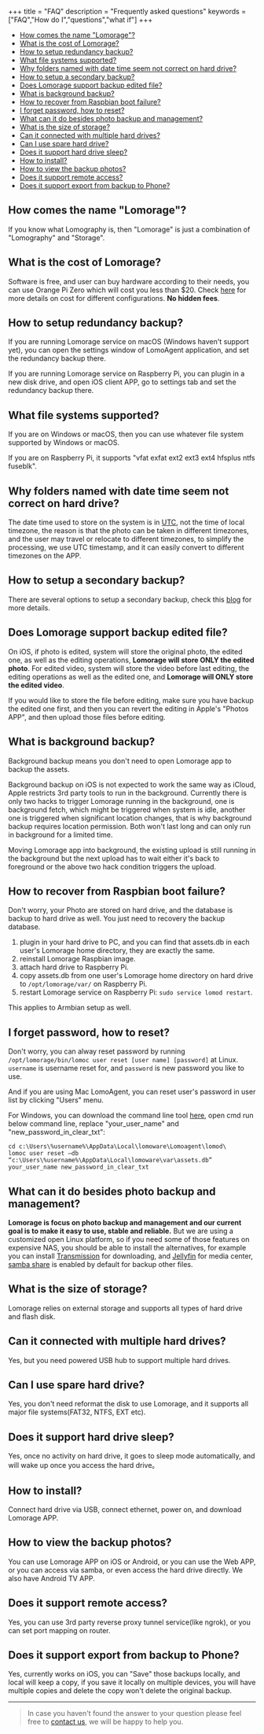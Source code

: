 +++
title = "FAQ"
description = "Frequently asked questions"
keywords = ["FAQ","How do I","questions","what if"]
+++

* [How comes the name "Lomorage"?](#how-comes-the-name-lomorage)
* [What is the cost of Lomorage?](#what-is-the-cost-of-lomorage)
* [How to setup redundancy backup?](#how-to-setup-redundancy-backup)
* [What file systems supported?](#what-file-systems-supported)
* [Why folders named with date time seem not correct on hard drive?](#why-folders-named-with-date-time-seem-not-correct-on-hard-drive)
* [How to setup a secondary backup?](#how-to-setup-a-secondary-backup)
* [Does Lomorage support backup edited file?](#does-lomorage-support-backup-edited-file)
* [What is background backup?](#what-is-background-backup)
* [How to recover from Raspbian boot failure?](#how-to-recover-from-raspbian-boot-failure)
* [I forget password, how to reset?](#i-forget-password-how-to-reset)
* [What can it do besides photo backup and management?](#what-can-it-do-besides-photo-backup-and-management)
* [What is the size of storage?](#what-is-the-size-of-storage)
* [Can it connected with multiple hard drives?](#can-it-connected-with-multiple-hard-drives)
* [Can I use spare hard drive?](#can-i-use-spare-hard-drive)
* [Does it support hard drive sleep?](#does-it-support-hard-drive-sleep)
* [How to install?](#how-to-install)
* [How to view the backup photos?](#how-to-view-the-backup-photos)
* [Does it support remote access?](#does-it-support-remote-access)
* [Does it support export from backup to Phone?](#does-it-support-export-from-backup-to-phone)

## How comes the name "Lomorage"?

If you know what Lomography is, then "Lomorage" is just a combination of "Lomography" and "Storage".

## What is the cost of Lomorage?

Software is free, and user can buy hardware according to their needs, you can use Orange Pi Zero which will cost you less than $20. Check [here](/compare) for more details on cost for different configurations. **No hidden fees**.

## How to setup redundancy backup?

If you are running Lomorage service on macOS (Windows haven't support yet), you can open the settings window of LomoAgent application, and set the redundancy backup there.

If you are running Lomorage service on Raspberry Pi, you can plugin in a new disk drive, and open iOS client APP, go to settings tab and set the redundancy backup there.

## What file systems supported?

If you are on Windows or macOS, then you can use whatever file system supported by Windows or macOS.

If you are on Raspberry Pi, it supports "vfat exfat ext2 ext3 ext4 hfsplus ntfs fuseblk".

## Why folders named with date time seem not correct on hard drive?

The date time used to store on the system is in [UTC](https://en.wikipedia.org/wiki/Coordinated_Universal_Time), not the time of local timezone, the reason is that the photo can be taken in different timezones, and the user may travel or relocate to different timezones, to simplify the processing, we use UTC timestamp, and it can easily convert to different timezones on the APP.

## How to setup a secondary backup?

There are several options to setup a secondary backup, check this [blog](/blog/2019/12/24/raspberrypi-hd/) for more details.

## Does Lomorage support backup edited file?

On iOS, if photo is edited, system will store the original photo, the edited one, as well as the editing operations, **Lomorage will store ONLY the edited photo**. For edited video, system will store the video before last editing, the editing operations as well as the edited one, and **Lomorage will ONLY store the edited video**.

If you would like to store the file before editing, make sure you have backup the edited one first, and then you can revert the editing in Apple's "Photos APP", and then upload those files before editing.

## What is background backup?

Background backup means you don't need to open Lomorage app to backup the assets. 

Background backup on iOS is not expected to work the same way as iCloud, Apple restricts 3rd party tools to run in the background. Currently there is only two hacks to trigger Lomorage running in the background, one is background fetch, which might be triggered when system is idle, another one is triggered when significant location changes, that is why background backup requires location permission. Both won't last long and can only run in background for a limited time.

Moving Lomorage app into background, the existing upload is still running in the background but the next upload has to wait either it's back to foreground or the above two hack condition triggers the upload.

## How to recover from Raspbian boot failure?

Don't worry, your Photo are stored on hard drive, and the database is backup to hard drive as well. You just need to recovery the backup database.

1. plugin in your hard drive to PC, and you can find that assets.db in each user's Lomorage home directory, they are exactly the same.
2. reinstall Lomorage Raspbian image.
3. attach hard drive to Raspberry Pi.
4. copy assets.db from one user's Lomorage home directory on hard drive to `/opt/lomorage/var/` on Raspberry Pi.
5. restart Lomorage service on Raspberry Pi: `sudo service lomod restart`.

This applies to Armbian setup as well.

## I forget password, how to reset?

Don't worry, you can alway reset password by running `/opt/lomorage/bin/lomoc user reset [user name] [password]` at Linux. `username` is username reset for, and `password` is new password you like to use.

And if you are using Mac LomoAgent, you can reset user's password in user list by clicking "Users" menu.

For Windows, you can download the command line tool [here](https://aisnote.com/wp-content/uploads/2021/05/lomoc.zip), open cmd 
run below command line, replace "your_user_name" and "new_password_in_clear_txt":

```
cd c:\Users\%username%\AppData\Local\lomoware\Lomoagent\lomod\
lomoc user reset –db “c:\Users\%username%\AppData\Local\lomoware\var\assets.db” your_user_name new_password_in_clear_txt
```

## What can it do besides photo backup and management?

**Lomorage is focus on photo backup and management and our current goal is to make it easy to use, stable and reliable.** But we are using a customized open Linux platform, so if you need some of those features on expensive NAS, you should be able to install the alternatives, for example you can install [Transmission](https://transmissionbt.com/) for downloading, and [Jellyfin](https://jellyfin.org) for media center, [samba share](https://www.techrepublic.com/article/how-to-connect-to-linux-samba-shares-from-windows-10/) is enabled by default for backup other files.

## What is the size of storage?

Lomorage relies on external storage and supports all types of hard drive and flash disk.

## Can it connected with multiple hard drives?
Yes, but you need powered USB hub to support multiple hard drives.

## Can I use spare hard drive?
Yes, you don't need reformat the disk to use Lomorage, and it supports all major file systems(FAT32, NTFS, EXT etc).

## Does it support hard drive sleep?
Yes, once no activity on hard drive, it goes to sleep mode automatically, and will wake up once you access the hard drive。

## How to install?
Connect hard drive via USB, connect ethernet, power on, and download Lomorage APP.

## How to view the backup photos?
You can use Lomorage APP on iOS or Android, or you can use the Web APP, or you can access via samba, or even access the hard drive directly. We also have Android TV APP.

## Does it support remote access?
Yes, you can use 3rd party reverse proxy tunnel service(like ngrok), or you can set port mapping on router.

## Does it support export from backup to Phone?
Yes, currently works on iOS, you can "Save" those backups locally, and local will keep a copy, if you save it locally on multiple devices, you will have multiple copies and delete the copy won't delete the original backup.

---

> In case you haven't found the answer to your question please feel free to [contact us](/contact), we will be happy to help you.
